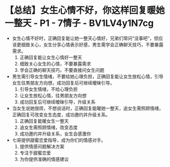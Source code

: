 # 【总结】女生心情不好，你这样回复暖她一整天 - P1 - 7情子 - BV1LV4y1N7cg

-   女生心情不好时，正确回复能让她一整天心情好，兄弟们常问“没事吧”，但应该更细致关心，女生分享心情表示好感，男生需学会正确聊天技巧，不要暴露需求。
    1.  正确回复能让女生心情好一整天
    2.  细致关心女生的心情，不要暴露需求
    3.  学会正确的聊天技巧，不要直接问女生问题
-   男生需引导女生情绪，不要给她心理负担，正确回复能让女生放松心情，引导女生往男朋友方向想，成功回复后可继续暧昧引导。
    1.  引导女生情绪，不给心理负担
    2.  让女生放松心情，往男朋友方向想
    3.  成功回复后可继续暧昧引导，升级关系
-   当女生说她很烦，不想说话时，正确回复能暖她一整天，追女生需照顾情绪，正确回复可改变女生态度，成功邀约并升级关系。
    1.  正确回复能暖女生一整天
    2.  追女生需照顾情绪，改变态度
    3.  成功邀约并升级关系，女生会感激你
-   七哥提供甜蜜恋爱指导，成为你们的情感对手。
    1.  提供情感问题解决方案
    2.  专注于甜蜜恋爱
    3.  为你提供准确的情感建议
